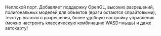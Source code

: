 Неплохой порт. Добавляет поддержку OpenGL, высоких разрешений, полигональных моделей для объектов (враги остаются спрайтовыми), текстур высокого разрешения, более удобную настройку управления (можно настроить классическую комбинацию WASD+мышь) и даже автокарту!
